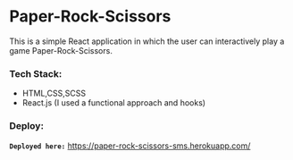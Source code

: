# Paper-Rock-Scissors


This is a simple React application in which the user can interactively play a game Paper-Rock-Scissors.



### Tech Stack:

- HTML,CSS,SCSS
- React.js (I used a functional approach and hooks)


### Deploy:

**`Deployed here:`** https://paper-rock-scissors-sms.herokuapp.com/
